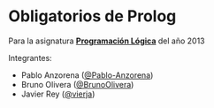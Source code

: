 Obligatorios de Prolog
======================

Para la asignatura [__Programación Lógica__](http://www.fing.edu.uy/inco/cursos/proglog/index.html) del año 2013

Integrantes:
- Pablo Anzorena ([@Pablo-Anzorena](https://github.com/Pablo-Anzorena))
- Bruno Olivera ([@BrunoOlivera](https://github.com/BrunoOlivera))
- Javier Rey ([@vierja](https://github.com/vierja))


